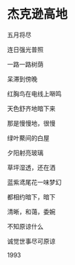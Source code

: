    

# 杰克逊高地

五月将尽

连日强光普照

一路一路树荫

呆滞到傍晚

红胸鸟在电线上啭鸣

天色舒齐地暗下来

那是慢慢地，很慢

绿叶藂间的白屋

夕阳射亮玻璃

草坪湿透，还在洒

蓝紫鸢尾花一味梦幻

都相约暗下，暗下

清晰，和蔼，委婉

不知原谅什么

诚觉世事尽可原谅

1993